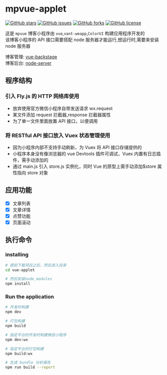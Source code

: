 # mpvue-applet

[![GitHub stars](https://img.shields.io/github/stars/MoonCheung/vue-applet.svg?style=flat-square)](https://github.com/MoonCheung/vue-applet/stargazers)
[![GitHub issues](https://img.shields.io/github/issues/MoonCheung/vue-applet.svg?style=flat-square)](https://github.com/MoonCheung/vue-applet/issues)
[![GitHub forks](https://img.shields.io/github/forks/MoonCheung/vue-applet.svg?style=flat-square)](https://github.com/MoonCheung/vue-applet/network)
[![GitHub license](https://img.shields.io/github/license/MoonCheung/vue-applet.svg?style=flat-square)](https://github.com/MoonCheung/vue-applet/blob/master/LICENSE)

这是 `mpvue` 博客小程序由 `vue`,`vant-weapp`,`ColorUI` 构建应用程序开发的 <br/>
该博客小程序的 API 接口需要搭配 node 服务器才能运行,想运行时,需要来安装 node 服务器 <br/>

博客管理: [vue-backstage](https://github.com/MoonCheung/vue-backstage) <br/>
博客后台: [node-server](https://github.com/MoonCheung/node-server)

## 程序结构

### 引入 Fly.js 的 HTTP 网络库使用

* 放弃使用官方微信小程序自带发送请求 wx.request
* 某文件添加 request 拦截器,response 拦截器属性
* 为了单一文件里面放置 API 接口，以便调用

### 将 RESTful API 接口放入 Vuex 状态管理使用

* 因为小程序内部不支持手动刷新，为 Vuex 将 API 接口存储提供的
* 小程序本身没有像浏览器的 vue Devtools 插件可调试，Vuex 内置有日志插件，需手动添加的
* 通过 main.js 引入 store.js 实例化，同时 Vue 的原型上需手动添加$store 属性指向 store 对象

## 应用功能

* [x] 文章列表
* [x] 文章详情
* [x] 点赞功能
* [x] 页面滚动

## 执行命令

### installing

```bash
# 提前下载项目之后，然后进入目录
cd vue-applet

# 然后安装node_modules
npm install
```

### Run the application

```bash
# 开发时构建
npm dev

# 打包构建
npm build

# 指定平台的开发时构建微信小程序
npm dev:wx

# 指定平台的打包构建
npm build:wx

# 生成 bundle 分析报告
npm run build --report
```
